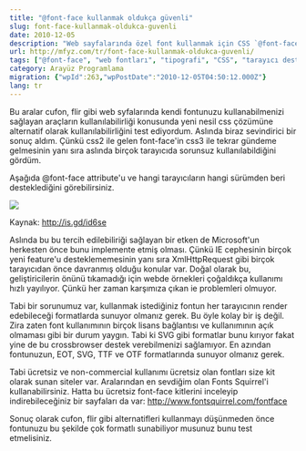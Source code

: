 ```yaml
---
title: "@font-face kullanmak oldukça güvenli"
slug: font-face-kullanmak-oldukca-guvenli
date: 2010-12-05
description: "Web sayfalarında özel font kullanmak için CSS `@font-face` yönteminin tarayıcı desteği, Cufon gibi alternatiflere göre avantajları, farklı font formatları (EOT, SVG, TTF, OTF) ve Font Squirrel gibi kaynaklar."
url: http://mfyz.com/tr/font-face-kullanmak-oldukca-guvenli/
tags: ["@font-face", "web fontları", "tipografi", "CSS", "tarayıcı desteği", "Font Squirrel", "Arayüz Programlama", "web tasarımı"]
category: Arayüz Programlama
migration: {"wpId":263,"wpPostDate":"2010-12-05T04:50:12.000Z"}
lang: tr
---
```


Bu aralar cufon, flir gibi web syfalarında kendi fontunuzu kullanabilmenizi sağlayan araçların kullanılabilirliği konusunda yeni nesil css çözümüne alternatif olarak kullanılabilirliğini test ediyordum. Aslında biraz sevindirici bir sonuç aldım. Çünkü css2 ile gelen font-face'in css3 ile tekrar gündeme gelmesinin yanı sıra aslında birçok tarayıcıda sorunsuz kullanılabildiğini gördüm.

Aşağıda @font-face attribute'u ve hangi tarayıcıların hangi sürümden beri desteklediğini görebilirsiniz.

![](/images/archive/tr/2010/12/Screen-Shot-2017-09-16-at-10.26.19-PM.png)

Kaynak: http://is.gd/id6se

Aslında bu bu tercih edilebiliriği sağlayan bir etken de Microsoft'un herkesten önce bunu implemente etmiş olması. Çünkü IE cephesinin birçok yeni feature'u desteklememesinin yanı sıra XmlHttpRequest gibi birçok tarayıcıdan önce davranmış olduğu konular var. Doğal olarak bu, geliştiricilerin önünü tıkamadığı için webde örnekleri çoğaldıkça kullanımı hızlı yayılıyor. Çünkü her zaman karşımıza çıkan ie problemleri olmuyor.

Tabi bir sorunumuz var, kullanmak istediğiniz fontun her tarayıcının render edebileceği formatlarda sunuyor olmanız gerek. Bu öyle kolay bir iş değil. Zira zaten font kullanımının birçok lisans bağlantısı ve kullanımının açık olmaması gibi bir durum yaygın. Tabi ki SVG gibi formatlar bunu kırıyor fakat yine de bu crossbrowser destek verebilmenizi sağlamıyor. En azından fontunuzun, EOT, SVG, TTF ve OTF formatlarında sunuyor olmanız gerek.

Tabi ücretsiz ve non-commercial kullanımı ücretsiz olan fontları size kit olarak sunan siteler var. Aralarından en sevdiğim olan Fonts Squirrel'i kullanabilirsiniz. Hatta bu ücretsiz font-face kitlerini inceleyip indirebileceğiniz bir sayfaları da var: http://www.fontsquirrel.com/fontface

Sonuç olarak cufon, flir gibi alternatifleri kullanmayı düşünmeden önce fontunuzu bu şekilde çok formatlı sunabiliyor musunuz bunu test etmelisiniz.